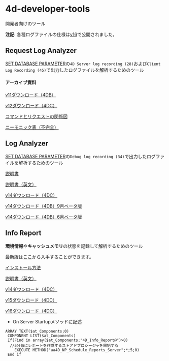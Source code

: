 # 4d-developer-tools
開発者向けのツール

**注記**: 各種ログファイルの仕様は[v16](http://doc.4d.com/4Dv16/4D/16.1/Appendix-E-Description-of-log-files.300-3373556.ja.html)で公開されました。

## Request Log Analyzer

[SET DATABASE PARAMETER](http://doc.4d.com/4Dv15/4D/15.4/SET-DATABASE-PARAMETER.301-3274410.ja.html)の``4D Server log recording (28)``および``Client Log Recording (45)``で出力したログファイルを解析するためのツール

#### アーカイブ資料

[v11ダウンロード（4DB）](https://github.com/4D-JP/4d-developer-tools/blob/master/4DB%20Request%20Log%20v11.zip)

[v12ダウンロード（4DC）](https://github.com/4D-JP/4d-developer-tools/blob/master/4DB%20Request%20Log%20v12.zip)

[コマンドとリクエストの関係図](https://github.com/4D-JP/4d-developer-tools/blob/master/ReqLog.png)

[ニーモニック表（不完全）](https://github.com/4D-JP/4d-developer-tools/blob/master/RequestID.xls)

## Log Analyzer

[SET DATABASE PARAMETER](http://doc.4d.com/4Dv15/4D/15.4/SET-DATABASE-PARAMETER.301-3274410.ja.html)の``Debug log recording (34)``で出力したログファイルを解析するためのツール

[説明書](https://github.com/4D-JP/4d-developer-tools/blob/master/4D%20Log%20Analyzer%20JP.pdf)

[説明書（英文）](https://github.com/4D-JP/4d-developer-tools/blob/master/14-19_4DLogAnalyzer.pdf)

[v14ダウンロード（4DC）](https://github.com/4D-JP/4d-developer-tools/blob/master/14-19_4DLogAnalyzer.zip)

[v14ダウンロード（4DB）9月ベータ版](https://github.com/4D-JP/4d-developer-tools/blob/master/4Dv14_LogAnalyzer_v1.0_Beta_7.zip)

[v14ダウンロード（4DB）6月ベータ版](https://github.com/4D-JP/4d-developer-tools/blob/master/4DLogAnalyzer.4dbase%20v14.zip)

## Info Report

**環境情報**や**キャッシュメモリ**の状態を記録して解析するためのツール

最新版は[ここ](https://taow.4d.com/Tool-4D-Info-Report/PS.1938271.en.html)から入手することができます。

[インストール方法](https://github.com/4D-JP/4d-developer-tools/blob/master/4D_Info_Report.pdf)

[説明書（英文）](https://github.com/4D-JP/4d-developer-tools/blob/master/4D_Info_Report_v4_9_Ref_v23.pdf)

[v14ダウンロード（4DC）](https://github.com/4D-JP/4d-developer-tools/blob/master/4D_Info_Report_v4_9rZ_v14.zip)

[v15ダウンロード（4DC）](https://github.com/4D-JP/4d-developer-tools/blob/master/4D_Info_Report_v4_9rZ_v15.zip)

[v16ダウンロード（4DC）](https://github.com/4D-JP/4d-developer-tools/blob/master/4D_Info_Report_v4_9rZ_v16.zip)

* On Server Startupメソッドに記述

```
ARRAY TEXT($at_Components;0)
 COMPONENT LIST($at_Components)
 If(Find in array($at_Components;"4D_Info_Report@")>0)
  //5分毎にレポートを作成するストアドプロシージャを開始する
    EXECUTE METHOD("aa4D_NP_Schedule_Reports_Server";*;5;0)
 End if
 ```
